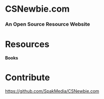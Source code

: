 # CSNewbie.com
### An Open Source Resource Website

# Resources
**Books**


# Contribute
https://github.com/SpakMedia/CSNewbie.com
